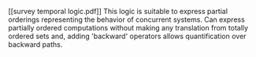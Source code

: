 [[survey temporal logic.pdf]]
This logic is suitable to express partial orderings representing the behavior of concurrent systems.
Can express partially ordered computations without making any translation from totally ordered sets and, adding 'backward' operators allows quantification over backward paths.
